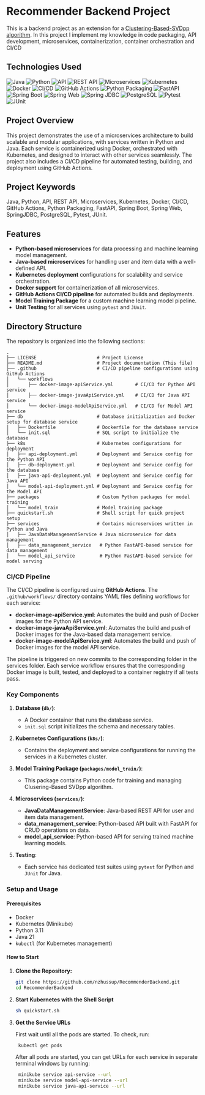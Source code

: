 # Recommender Backend Project

This is a backend project as an extension for a [Clustering-Based-SVDpp algorithm](https://github.com/nzhussup/Clustering-Based-SVDpp). In this project I implement my knowledge in code packaging, API development, microservices, containerization, container orchestration and CI/CD

## Technologies Used

![Java](https://img.shields.io/badge/Java-ED8B00?style=for-the-badge&logo=java&logoColor=white)
![Python](https://img.shields.io/badge/Python-3670A0?style=for-the-badge&logo=python&logoColor=ffdd54)
![API](https://img.shields.io/badge/API-API-blue?style=for-the-badge)
![REST API](https://img.shields.io/badge/REST_API-005571?style=for-the-badge)
![Microservices](https://img.shields.io/badge/Microservices-0078D7?style=for-the-badge)
![Kubernetes](https://img.shields.io/badge/Kubernetes-326CE5?style=for-the-badge&logo=kubernetes&logoColor=white)
![Docker](https://img.shields.io/badge/Docker-2496ED?style=for-the-badge&logo=docker&logoColor=white)
![CI/CD](https://img.shields.io/badge/CI%2FCD-239120?style=for-the-badge&logo=github-actions&logoColor=white)
![GitHub Actions](https://img.shields.io/badge/GitHub_Actions-2088FF?style=for-the-badge&logo=github-actions&logoColor=white)
![Python Packaging](https://img.shields.io/badge/Python%20Packaging-3776AB?style=for-the-badge&logo=python&logoColor=white)
![FastAPI](https://img.shields.io/badge/FastAPI-009688?style=for-the-badge&logo=fastapi&logoColor=white)
![Spring Boot](https://img.shields.io/badge/Spring_Boot-6DB33F?style=for-the-badge&logo=spring-boot&logoColor=white)
![Spring Web](https://img.shields.io/badge/Spring_Web-6DB33F?style=for-the-badge&logo=spring&logoColor=white)
![Spring JDBC](https://img.shields.io/badge/SpringJDBC-6DB33F?style=for-the-badge&logo=spring&logoColor=white)
![PostgreSQL](https://img.shields.io/badge/PostgreSQL-316192?style=for-the-badge&logo=postgresql&logoColor=white)
![Pytest](https://img.shields.io/badge/Pytest-0A9EDC?style=for-the-badge&logo=pytest&logoColor=white)
![JUnit](https://img.shields.io/badge/JUnit-25A162?style=for-the-badge&logo=junit5&logoColor=white)

## Project Overview

This project demonstrates the use of a microservices architecture to build scalable and modular applications, with services written in Python and Java. Each service is containerized using Docker, orchestrated with Kubernetes, and designed to interact with other services seamlessly. The project also includes a CI/CD pipeline for automated testing, building, and deployment using GitHub Actions.

## Project Keywords

Java, Python, API, REST API, Microservices, Kubernetes, Docker, CI/CD, GitHub Actions, Python Packaging, FastAPI, Spring Boot, Spring Web, SpringJDBC, PostgreSQL, Pytest, JUnit.

## Features

- **Python-based microservices** for data processing and machine learning model management.
- **Java-based microservices** for handling user and item data with a well-defined API.
- **Kubernetes deployment** configurations for scalability and service orchestration.
- **Docker support** for containerization of all microservices.
- **GitHub Actions CI/CD pipeline** for automated builds and deployments.
- **Model Training Package** for a custom machine learning model pipeline.
- **Unit Testing** for all services using `pytest` and `JUnit`.

## Directory Structure

The repository is organized into the following sections:

```
.
├── LICENSE                      # Project License
├── README.md                    # Project documentation (This file)
├── .github                      # CI/CD pipeline configurations using GitHub Actions
│   └── workflows
│       ├── docker-image-apiService.yml        # CI/CD for Python API service
│       ├── docker-image-javaApiService.yml    # CI/CD for Java API service
│       └── docker-image-modelApiService.yml   # CI/CD for Model API service
├── db                           # Database initialization and Docker setup for database service
│   ├── Dockerfile               # Dockerfile for the database service
│   └── init.sql                 # SQL script to initialize the database
├── k8s                          # Kubernetes configurations for deployment
│   ├── api-deployment.yml       # Deployment and Service config for the Python API
│   ├── db-deployment.yml        # Deployment and Service config for the database
│   ├── java-api-deployment.yml  # Deployment and Service config for Java API
│   └── model-api-deployment.yml # Deployment and Service config for the Model API
├── packages                     # Custom Python packages for model training
│   └── model_train              # Model training package
├── quickstart.sh                # Shell script for quick project setup
├── services                     # Contains microservices written in Python and Java
│   ├── JavaDataManagementService # Java microservice for data management
│   ├── data_management_service   # Python FastAPI-based service for data management
│   └── model_api_service         # Python FastAPI-based service for model serving
```

### **CI/CD Pipeline**

The CI/CD pipeline is configured using **GitHub Actions**. The `.github/workflows/` directory contains YAML files defining workflows for each service:

- **docker-image-apiService.yml**: Automates the build and push of Docker images for the Python API service.
- **docker-image-javaApiService.yml**: Automates the build and push of Docker images for the Java-based data management service.
- **docker-image-modelApiService.yml**: Automates the build and push of Docker images for the model API service.

The pipeline is triggered on new commits to the corresponding folder in the services folder. Each service workflow ensures that the corresponding Docker image is built, tested, and deployed to a container registry if all tests pass.

### **Key Components**

1. **Database (`db/`)**:

   - A Docker container that runs the database service.
   - `init.sql` script initializes the schema and necessary tables.

2. **Kubernetes Configurations (`k8s/`)**:

   - Contains the deployment and service configurations for running the services in a Kubernetes cluster.

3. **Model Training Package (`packages/model_train/`)**:

   - This package contains Python code for training and managing Clusering-Based SVDpp algorithm.

4. **Microservices (`services/`)**:

   - **JavaDataManagementService**: Java-based REST API for user and item data management.
   - **data_management_service**: Python-based API built with FastAPI for CRUD operations on data.
   - **model_api_service**: Python-based API for serving trained machine learning models.

5. **Testing**:
   - Each service has dedicated test suites using `pytest` for Python and `JUnit` for Java.

### **Setup and Usage**

#### Prerequisites

- Docker
- Kubernetes (Minikube)
- Python 3.11
- Java 21
- `kubectl` (for Kubernetes management)

#### How to Start

1. **Clone the Repository:**

   ```bash
   git clone https://github.com/nzhussup/RecommenderBackend.git
   cd RecommenderBackend
   ```

2. **Start Kubernetes with the Shell Script**

   ```bash
   sh quickstart.sh
   ```

3. **Get the Service URLs**

   First wait until all the pods are started. To check, run:

   ```bash
    kubectl get pods
   ```

   After all pods are started, you can get URLs for each service in separate terminal windows by running:

   ```bash
    minikube service api-service --url
    minikube service model-api-service --url
    minikube service java-api-service --url
   ```
